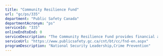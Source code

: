 ```yaml
---
title: "Community Resilience Fund"
url: "gc/ps/335"
department: "Public Safety Canada"
departmentAcronym: "ps"
serviceId: "335"
onlineEndtoEnd: 0
serviceDescription: "The Community Resilience Fund provides financial assistance to enhance and/or support countering radicalization to violence research and programming across Canada."
serviceUrl: "https://www.publicsafety.gc.ca/cnt/bt/cc/fnd-en.aspx"
programDescription: "National Security Leadership,Crime Prevention"
---
```

